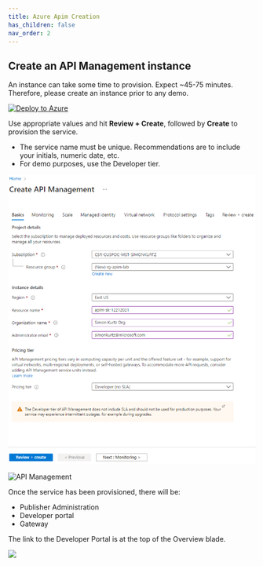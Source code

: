 ```yaml
---
title: Azure Apim Creation
has_children: false
nav_order: 2
---
```


## Create an API Management instance

An instance can take some time to provision. Expect ~45-75 minutes. Therefore, please create an instance prior to any demo.

[![Deploy to Azure](https://azuredeploy.net/deploybutton.png)](https://portal.azure.com/#create/Microsoft.ApiManagement)

Use appropriate values and hit **Review + Create**, followed by **Create** to provision the service.

- The service name must be unique. Recommendations are to include your initials, numeric date, etc.
- For demo purposes, use the Developer tier.

![Deploy blade](../../assets/images/APIMDeployBlade.png)

![API Management](../../assets/images/APIManagement.png)

Once the service has been provisioned, there will be:

- Publisher Administration
- Developer portal
- Gateway

The link to the Developer Portal is at the top of the Overview blade.

![](../../assets/images/APIMOverviewBlade.png)


